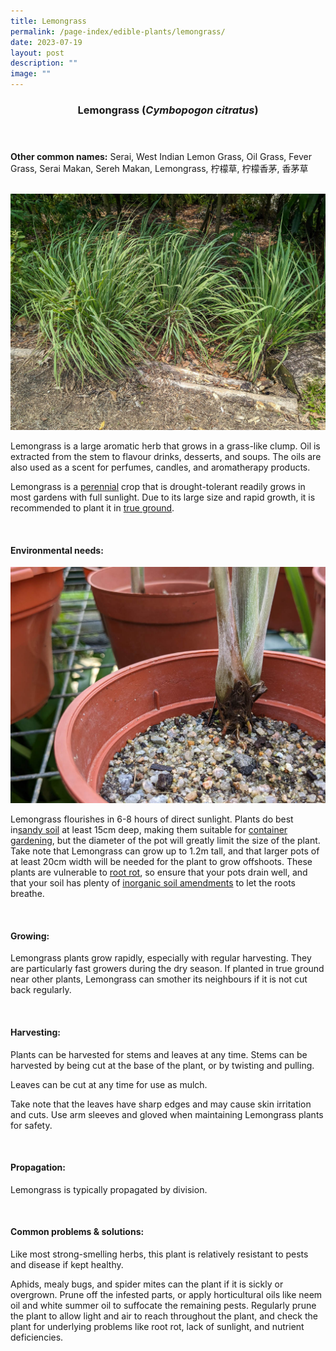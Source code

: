 ```yaml
---
title: Lemongrass
permalink: /page-index/edible-plants/lemongrass/
date: 2023-07-19
layout: post
description: ""
image: ""
---
```

<header>
	<h3>Lemongrass (<em>Cymbopogon citratus</em>)</h3>
</header>
	
<section>
	<p><strong>Other common names:</strong> Serai, West Indian Lemon Grass, Oil Grass, Fever Grass, Serai Makan, Sereh Makan, Lemongrass, 柠檬草, 柠檬香茅, 香茅草</p>
	<br>
</section>

<section>
	<img title="Lemongrass growing along a pathway. Photo by Jacqueline Chua." src="/images/Plants/lemongrass2_jacquelinechua.jpg">
<p>Lemongrass is a large aromatic herb that grows in a grass-like clump. Oil is extracted from the stem to flavour drinks, desserts, and soups. The oils are also used as a scent for perfumes, candles, and aromatherapy products. </p>
	<p>Lemongrass is a <a href="/learn-more-about-gardening/glossary/#p">perennial</a> crop that is drought-tolerant readily grows in most gardens with full sunlight. Due to its large size and rapid growth, it is recommended to plant it in <a href="/page-index/horticulture-techniques/true-ground/">true ground</a>. </p>  
	<br>
</section>

<section>
	<h4>Environmental needs:</h4>
		<img title="Lemongrass growing in sandy soil. Photo by Jacqueline Chua." src="/images/Plants/Lemongrass_JacChua.jpg">
<p>Lemongrass flourishes in 6-8 hours of direct sunlight. Plants do best in<a href="https://staging.dmhtu0pi4p9u7.amplifyapp.com/page-index/horticulture-techniques/soil/">sandy soil</a> at least 15cm deep, making them suitable for <a href="/page-index/horticulture-techniques/planting-in-containers/">container gardening</a>, but the diameter of the pot will greatly limit the size of the plant. Take note that Lemongrass can grow up to 1.2m tall, and that larger pots of at least 20cm width will be needed for the plant to grow offshoots. These plants are vulnerable to <a href="/page-index/plant-problems/root-rot/">root rot</a>, so ensure that your pots drain well, and that your soil has plenty of <a href="/page-index/horticulture-techniques/soil-amendments/">inorganic soil amendments</a> to let the roots breathe. </p>
	<br>
	</section>

<section>
	<h4>Growing:</h4>
	<p>Lemongrass plants grow rapidly, especially with regular harvesting. They are particularly fast growers during the dry season. If planted in true ground near other plants, Lemongrass can smother its neighbours if it is not cut back regularly. </p>
<br>
</section>

<section>
	<h4>Harvesting:</h4>
<p>Plants can be harvested for stems and leaves at any time. Stems can be harvested by being cut at the base of the plant, or by twisting and pulling.</p>
<p>Leaves can be cut at any time for use as mulch. </p>
<p>Take note that the leaves have sharp edges and may cause skin irritation and cuts. Use arm sleeves and gloved when maintaining Lemongrass plants for safety.</p>
	<br>
</section>

<section>
	<h4>Propagation:</h4>
	<p>Lemongrass is typically propagated by division.</p>
	<br>
</section>

<section>
	<h4>Common problems &amp; solutions:</h4>
<p>Like most strong-smelling herbs, this plant is relatively resistant to pests and disease if kept healthy.</p>
<p>Aphids, mealy bugs, and spider mites can the plant if it is sickly or overgrown. Prune off the infested parts, or apply horticultural oils like neem oil and white summer oil to suffocate the remaining pests. Regularly prune the plant to allow light and air to reach throughout the plant, and check the plant for underlying problems like root rot, lack of sunlight, and nutrient deficiencies. </p>
<br>
</section>